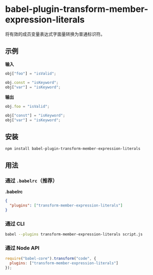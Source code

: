 # babel-plugin-transform-member-expression-literals

将有效的成员变量表达式字面量转换为普通标识符。

## 示例

**输入**

```javascript
obj["foo"] = "isValid";

obj.const = "isKeyword";
obj["var"] = "isKeyword";
```

**输出**

```javascript
obj.foo = "isValid";

obj["const"] = "isKeyword";
obj["var"] = "isKeyword";
```

## 安装

```sh
npm install babel-plugin-transform-member-expression-literals
```

## 用法

### 通过 `.babelrc`（推荐）

**.babelrc**

```json
{
  "plugins": ["transform-member-expression-literals"]
}
```

### 通过 CLI

```sh
babel --plugins transform-member-expression-literals script.js
```

### 通过 Node API

```javascript
require("babel-core").transform("code", {
  plugins: ["transform-member-expression-literals"]
});
```
